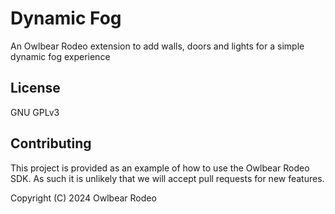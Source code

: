 # Dynamic Fog

An Owlbear Rodeo extension to add walls, doors and lights for a simple dynamic fog experience

## License

GNU GPLv3

## Contributing

This project is provided as an example of how to use the Owlbear Rodeo SDK. As such it is unlikely that we will accept pull requests for new features.

Copyright (C) 2024 Owlbear Rodeo
